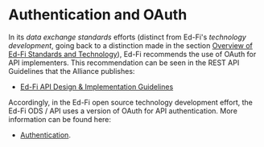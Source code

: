 # Authentication and OAuth

In its _data exchange standards_ efforts (distinct from Ed-Fi's _technology development_, going back to a distinction made in the section [Overview of Ed-Fi Standards and Technology](../../../provider-playbook/project-planning/overview-of-ed-fi-standards-and-technology.md)), Ed-Fi recommends the use of OAuth for API implementers. This recommendation can be seen in the REST API Guidelines that the Alliance publishes:

* [Ed-Fi API Design & Implementation Guidelines](/reference/data-exchange/api-guidelines)

Accordingly, in the Ed-Fi open source technology development effort, the Ed-Fi ODS / API uses a version of OAuth for API authentication. More information can be found here:

* [Authentication](/reference/ods-api/client-developers-guide/authentication).
